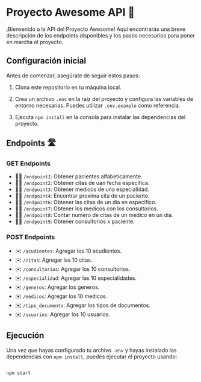 # Proyecto Awesome API 🚀

¡Bienvenido a la API del Proyecto Awesome! Aquí encontrarás una breve descripción de los endpoints disponibles y los pasos necesarios para poner en marcha el proyecto.

## Configuración inicial

Antes de comenzar, asegúrate de seguir estos pasos:

1. Clona este repositorio en tu máquina local.

2. Crea un archivo `.env` en la raíz del proyecto y configura las variables de entorno necesarias. Puedes utilizar `.env.example` como referencia.

3. Ejecuta `npm install` en la consola para instalar las dependencias del proyecto.

## Endpoints 🛣️

### GET Endpoints

- 🚶‍♂️ `/endpoint1`: Obtener pacientes alfabeticamente.
- 🚶‍♀️ `/endpoint2`: Obtener citas de uan fecha especifica.
- 🚶‍♂️ `/endpoint3`: Obtener medicos de una especialidad.
- 🚶‍♀️ `/endpoint4`: Encontrar proxima cita de un paciente.
- 🚶‍♂️ `/endpoint6`: Obtener las citas de un dia en especifico.
- 🚶‍♀️ `/endpoint7`: Obtener los medicos con los consultorios.
- 🚶‍♂️ `/endpoint8`: Contar numero de citas de un medico en un dia.
- 🚶‍♂️ `/endpoint9`: Obtener consultorios x paciente.

### POST Endpoints

- ✉️ `/acudientes`: Agregar los 10 acudientes. 
- ✉️ `/citas`: Agregar las 10 citas. 
- ✉️ `/consultorios`: Agregar los 10 consultorios. 
- ✉️ `/especialidad`: Agregar las 10 especialidades. 
- ✉️ `/generos`: Agregar los generos. 
- ✉️ `/medicos`: Agregar los 10 medicos. 
- ✉️ `/tipo_documento`: Agregar los tipos de documentos.  
- ✉️ `/usuarios`: Agregar los 10 usuarios. 

## Ejecución

Una vez que hayas configurado tu archivo `.env` y hayas instalado las dependencias con `npm install`, puedes ejecutar el proyecto usando:

```bash

npm start
